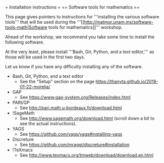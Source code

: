 = Installation instructions =
== Software tools for mathematics ==

This page gives pointers to instructions for '''installing the various software tools'''
that will be used during the
'''[[http://matmor.unam.mx/software-tools-math|Software tools for mathematics]]''' workshop.

Ahead of the workshop, we recommend you take some time to install the following software.

At the very least, please install '''Bash, Git, Python, and a text editor,'''
as those will be used in the first two days.

Let us know if you have any difficulty installing any of the software.

  * Bash, Git, Python, and a text editor
      * See the "Setup" section on the page https://thanyta.github.io/2018-01-22-morelia/
  * GAP
      * See https://www.gap-system.org/Releases/index.html
  * PARI/GP
      * See http://pari.math.u-bordeaux.fr/download.html
  * !SageMath
      * See http://www.sagemath.org/download.html
      (scroll down a bit to see the actual instructions).
  * YAGS
      * See https://github.com/yags/yags#installing-yags
  * Discreture
      * See https://github.com/mraggi/discreture#installation
  * !TeXmacs
      * See http://www.texmacs.org/tmweb/download/download.en.html
